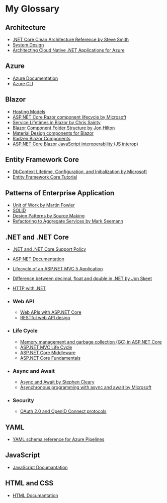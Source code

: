 # My Glossary

## Architecture
 - [.NET Core Clean Architecture Reference by Steve Smith](https://github.com/ardalis/CleanArchitecture)
 - [System Design](https://github.com/donnemartin/system-design-primer#index-of-system-design-topics)
 - [Architecting Cloud Native .NET Applications for Azure](https://docs.microsoft.com/en-us/dotnet/architecture/cloud-native/)
 
## Azure
 - [Azure Documentation](https://docs.microsoft.com/en-us/azure/?product=popular)
 - [Azure CLI](https://docs.microsoft.com/en-us/cli/azure/reference-index?view=azure-cli-latest)

## Blazor
 - [Hosting Models](https://docs.microsoft.com/en-us/aspnet/core/blazor/hosting-models?view=aspnetcore-6.0)
 - [ASP.NET Core Razor component lifecycle by Microsoft](https://docs.microsoft.com/en-us/aspnet/core/blazor/components/lifecycle?view=aspnetcore-6.0)
 - [Service Lifetimes in Blazor by Chris Sainty](https://chrissainty.com/service-lifetimes-in-blazor/)
 - [Blazor Component Folder Structure by Jon Hilton](https://jonhilton.net/blazor-component-folder-structure/?utm_campaign=meetedgar&utm_medium=social&utm_source=meetedgar.com&s=08)
 - [Material Design components for Blazor](https://www.matblazor.com/)
 - [Radzen Blazor Components](https://blazor.radzen.com/)
 - [ASP.NET Core Blazor JavaScript interoperability (JS interop)](https://docs.microsoft.com/en-us/aspnet/core/blazor/javascript-interoperability/?view=aspnetcore-6.0)

## Entity Framework Core
 - [DbContext Lifetime, Configuration, and Initialization by Microsoft](https://docs.microsoft.com/en-us/ef/core/dbcontext-configuration/#using-dbcontext-with-dependency-injection)
 - [Entity Framework Core Tutorial](https://www.entityframeworktutorial.net/efcore/entity-framework-core.aspx)
 
## Patterns of Enterprise Application
 - [Unit of Work by Martin Fowler](https://martinfowler.com/eaaCatalog/unitOfWork.html)
 - [SOLID](https://en.wikipedia.org/wiki/SOLID)
 - [Design Patterns by Source Making](https://sourcemaking.com/design_patterns)
 - [Refactoring to Aggregate Services by Mark Seemann](https://blog.ploeh.dk/2010/02/02/RefactoringtoAggregateServices/)
 
## .NET and .NET Core
- [.NET and .NET Core Support Policy](https://dotnet.microsoft.com/en-us/platform/support/policy/dotnet-core)
- [ASP.NET Documentation](https://docs.microsoft.com/en-us/aspnet/core/?WT.mc_id=dotnet-35129-website&view=aspnetcore-6.0)
- [Lifecycle of an ASP.NET MVC 5 Application](https://docs.microsoft.com/en-us/aspnet/mvc/overview/getting-started/lifecycle-of-an-aspnet-mvc-5-application)
- [Difference between decimal, float and double in .NET by Jon Skeet](https://stackoverflow.com/questions/618535/difference-between-decimal-float-and-double-in-net)
- [HTTP with .NET](https://docs.microsoft.com/en-us/dotnet/core/extensions/http-client)

- ### Web API
  - [Web APIs with ASP.NET Core](https://docs.microsoft.com/en-us/aspnet/core/web-api/?view=aspnetcore-6.0)
  - [RESTful web API design](https://docs.microsoft.com/en-us/azure/architecture/best-practices/api-design)
- ### Life Cycle
  - [Memory management and garbage collection (GC) in ASP.NET Core](https://docs.microsoft.com/en-us/aspnet/core/performance/memory?view=aspnetcore-6.0)
  - [ASP.NET MVC Life Cycle](https://dotnettutorials.net/lesson/asp-net-mvc-life-cycle/)
  - [ASP.NET Core Middleware](https://docs.microsoft.com/en-us/aspnet/core/fundamentals/middleware/?view=aspnetcore-6.0)
  - [ASP.NET Core Fundamentals](https://docs.microsoft.com/en-us/aspnet/core/fundamentals/?view=aspnetcore-6.0&tabs=windows)
- ### Async and Await
  - [Async and Await by Stephen Cleary](https://blog.stephencleary.com/2012/02/async-and-await.html?s=08)
  - [Asynchronous programming with async and await by Microsoft](https://docs.microsoft.com/en-us/dotnet/csharp/programming-guide/concepts/async/)
- ### Security
  - [OAuth 2.0 and OpenID Connect protocols](https://docs.microsoft.com/en-us/azure/active-directory/develop/active-directory-v2-protocols) 

## YAML
- [YAML schema reference for Azure Pipelines](https://docs.microsoft.com/en-us/azure/devops/pipelines/yaml-schema/?view=azure-pipelines)

## JavaScript
- [JavaScript Documantation](https://developer.mozilla.org/en-US/docs/Web/JavaScript)

## HTML and CSS
- [HTML Documantation](https://developer.mozilla.org/pt-BR/docs/Web/HTML)
